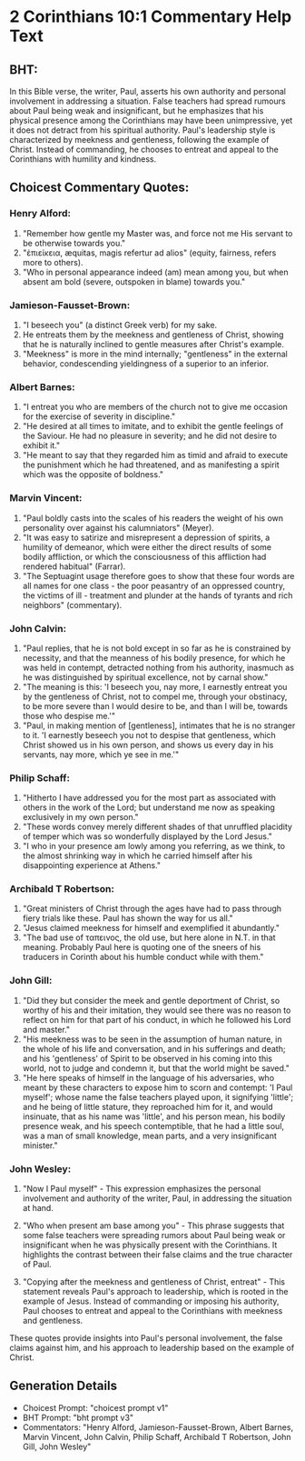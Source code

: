 # 2 Corinthians 10:1 Commentary Help Text

## BHT:
In this Bible verse, the writer, Paul, asserts his own authority and personal involvement in addressing a situation. False teachers had spread rumours about Paul being weak and insignificant, but he emphasizes that his physical presence among the Corinthians may have been unimpressive, yet it does not detract from his spiritual authority. Paul's leadership style is characterized by meekness and gentleness, following the example of Christ. Instead of commanding, he chooses to entreat and appeal to the Corinthians with humility and kindness.

## Choicest Commentary Quotes:
### Henry Alford:
1. "Remember how gentle my Master was, and force not me His servant to be otherwise towards you."
2. "ἐπιείκεια, æquitas, magis refertur ad alios" (equity, fairness, refers more to others).
3. "Who in personal appearance indeed (am) mean among you, but when absent am bold (severe, outspoken in blame) towards you."

### Jamieson-Fausset-Brown:
1. "I beseech you" (a distinct Greek verb) for my sake.
2. He entreats them by the meekness and gentleness of Christ, showing that he is naturally inclined to gentle measures after Christ's example.
3. "Meekness" is more in the mind internally; "gentleness" in the external behavior, condescending yieldingness of a superior to an inferior.

### Albert Barnes:
1. "I entreat you who are members of the church not to give me occasion for the exercise of severity in discipline."
2. "He desired at all times to imitate, and to exhibit the gentle feelings of the Saviour. He had no pleasure in severity; and he did not desire to exhibit it."
3. "He meant to say that they regarded him as timid and afraid to execute the punishment which he had threatened, and as manifesting a spirit which was the opposite of boldness."

### Marvin Vincent:
1. "Paul boldly casts into the scales of his readers the weight of his own personality over against his calumniators" (Meyer).
2. "It was easy to satirize and misrepresent a depression of spirits, a humility of demeanor, which were either the direct results of some bodily affliction, or which the consciousness of this affliction had rendered habitual" (Farrar).
3. "The Septuagint usage therefore goes to show that these four words are all names for one class - the poor peasantry of an oppressed country, the victims of ill - treatment and plunder at the hands of tyrants and rich neighbors" (commentary).

### John Calvin:
1. "Paul replies, that he is not bold except in so far as he is constrained by necessity, and that the meanness of his bodily presence, for which he was held in contempt, detracted nothing from his authority, inasmuch as he was distinguished by spiritual excellence, not by carnal show."
2. "The meaning is this: 'I beseech you, nay more, I earnestly entreat you by the gentleness of Christ, not to compel me, through your obstinacy, to be more severe than I would desire to be, and than I will be, towards those who despise me.'"
3. "Paul, in making mention of [gentleness], intimates that he is no stranger to it. 'I earnestly beseech you not to despise that gentleness, which Christ showed us in his own person, and shows us every day in his servants, nay more, which ye see in me.'"

### Philip Schaff:
1. "Hitherto I have addressed you for the most part as associated with others in the work of the Lord; but understand me now as speaking exclusively in my own person."
2. "These words convey merely different shades of that unruffled placidity of temper which was so wonderfully displayed by the Lord Jesus."
3. "I who in your presence am lowly among you referring, as we think, to the almost shrinking way in which he carried himself after his disappointing experience at Athens."

### Archibald T Robertson:
1. "Great ministers of Christ through the ages have had to pass through fiery trials like these. Paul has shown the way for us all."
2. "Jesus claimed meekness for himself and exemplified it abundantly."
3. "The bad use of ταπεινος, the old use, but here alone in N.T. in that meaning. Probably Paul here is quoting one of the sneers of his traducers in Corinth about his humble conduct while with them."

### John Gill:
1. "Did they but consider the meek and gentle deportment of Christ, so worthy of his and their imitation, they would see there was no reason to reflect on him for that part of his conduct, in which he followed his Lord and master." 
2. "His meekness was to be seen in the assumption of human nature, in the whole of his life and conversation, and in his sufferings and death; and his 'gentleness' of Spirit to be observed in his coming into this world, not to judge and condemn it, but that the world might be saved."
3. "He here speaks of himself in the language of his adversaries, who meant by these characters to expose him to scorn and contempt: 'I Paul myself'; whose name the false teachers played upon, it signifying 'little'; and he being of little stature, they reproached him for it, and would insinuate, that as his name was 'little', and his person mean, his bodily presence weak, and his speech contemptible, that he had a little soul, was a man of small knowledge, mean parts, and a very insignificant minister."

### John Wesley:
1. "Now I Paul myself" - This expression emphasizes the personal involvement and authority of the writer, Paul, in addressing the situation at hand.

2. "Who when present am base among you" - This phrase suggests that some false teachers were spreading rumors about Paul being weak or insignificant when he was physically present with the Corinthians. It highlights the contrast between their false claims and the true character of Paul.

3. "Copying after the meekness and gentleness of Christ, entreat" - This statement reveals Paul's approach to leadership, which is rooted in the example of Jesus. Instead of commanding or imposing his authority, Paul chooses to entreat and appeal to the Corinthians with meekness and gentleness.

These quotes provide insights into Paul's personal involvement, the false claims against him, and his approach to leadership based on the example of Christ.


## Generation Details
- Choicest Prompt: "choicest prompt v1"
- BHT Prompt: "bht prompt v3"
- Commentators: "Henry Alford, Jamieson-Fausset-Brown, Albert Barnes, Marvin Vincent, John Calvin, Philip Schaff, Archibald T Robertson, John Gill, John Wesley"
